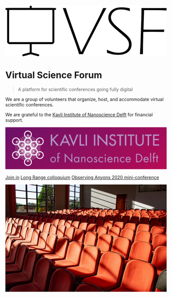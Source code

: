 ![logo](media/logo.png)

# Virtual Science Forum

> A platform for scientific conferences going fully digital

We are a group of volunteers that organize, host, and accommodate virtual scientific conferences.

We are grateful to the [Kavli Institute of Nanoscience Delft](http://kavli.tudelft.nl/) for financial support.

![](media/kavli_logo.jpg ':size=200')

[Join in](#welcome)
[Long Range colloquium](long_range_colloquium.md)
[Observing Anyons 2020 mini-conference](Observing_Anyons_2020.md)

<!-- background image -->

![](media/bg.jpg)
